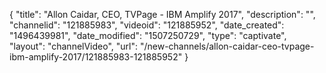 {
    "title": "Allon Caidar, CEO, TVPage - IBM Amplify 2017",
    "description": "",
    "channelid": "121885983",
    "videoid": "121885952",
    "date_created": "1496439981",
    "date_modified": "1507250729",
    "type": "captivate",
    "layout": "channelVideo",
    "url": "\/new-channels\/allon-caidar-ceo-tvpage-ibm-amplify-2017\/121885983-121885952"
}